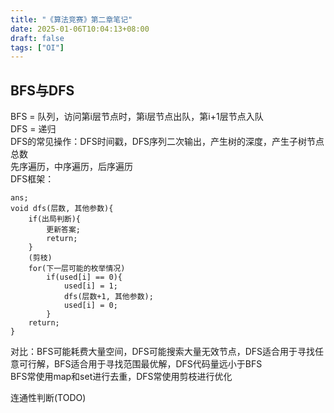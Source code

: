 ```yaml
---
title: "《算法竞赛》第二章笔记"
date: 2025-01-06T10:04:13+08:00
draft: false
tags: ["OI"]
---
```


## BFS与DFS

BFS = 队列，访问第i层节点时，第i层节点出队，第i+1层节点入队  
DFS = 递归  
DFS的常见操作：DFS时间戳，DFS序列二次输出，产生树的深度，产生子树节点总数  
先序遍历，中序遍历，后序遍历  
DFS框架：
```
ans;
void dfs(层数, 其他参数){
    if(出局判断){
        更新答案;
        return;
    }
    (剪枝)
    for(下一层可能的枚举情况)
        if(used[i] == 0){
            used[i] = 1;
            dfs(层数+1, 其他参数);
            used[i] = 0;
        }
    return;
}
```

对比：BFS可能耗费大量空间，DFS可能搜索大量无效节点，DFS适合用于寻找任意可行解，BFS适合用于寻找范围最优解，DFS代码量远小于BFS  
BFS常使用map和set进行去重，DFS常使用剪枝进行优化  

连通性判断(TODO)